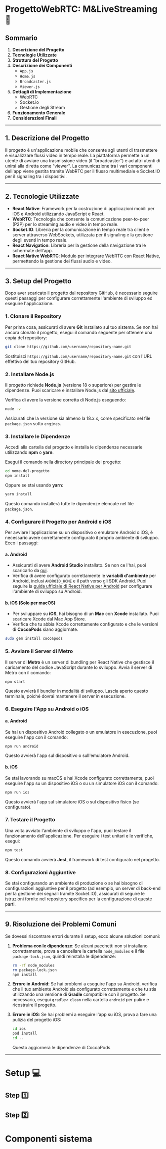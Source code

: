 # ProgettoWebRTC: M&LiveStreaming 📲
## Sommario
 
1. **Descrizione del Progetto**
2. **Tecnologie Utilizzate**
3. **Struttura del Progetto**
4. **Descrizione dei Componenti**
    - `App.js`
    - `Home.js`
    - `Broadcaster.js`
    - `Viewer.js`
5. **Dettagli di Implementazione**
    - WebRTC
    - Socket.io
    - Gestione degli Stream
6. **Funzionamento Generale**
7. **Considerazioni Finali**

---
 
## 1. Descrizione del Progetto
 
Il progetto è un'applicazione mobile che consente agli utenti di trasmettere e visualizzare flussi video in tempo reale. La piattaforma permette a un utente di avviare una trasmissione video (il "broadcaster") e ad altri utenti di unirsi alla diretta come "viewer". La comunicazione tra i vari componenti dell'app viene gestita tramite WebRTC per il flusso multimediale e Socket.IO per il signaling tra i dispositivi.
 
---

## 2. Tecnologie Utilizzate
 
- **React Native**: Framework per la costruzione di applicazioni mobili per iOS e Android utilizzando JavaScript e React.
- **WebRTC**: Tecnologia che consente la comunicazione peer-to-peer (P2P) per lo streaming audio e video in tempo reale.
- **Socket.IO**: Libreria per la comunicazione in tempo reale tra client e server attraverso WebSockets, utilizzata per il signaling e la gestione degli eventi in tempo reale.
- **React Navigation**: Libreria per la gestione della navigazione tra le schermate dell'app.
- **React Native WebRTC**: Modulo per integrare WebRTC con React Native, permettendo la gestione dei flussi audio e video.
 
---

## 3. Setup del Progetto
 
Dopo aver scaricato il progetto dal repository GitHub, è necessario seguire questi passaggi per configurare correttamente l'ambiente di sviluppo ed eseguire l'applicazione.
 
### 1. **Clonare il Repository**
 
Per prima cosa, assicurati di avere **Git** installato sul tuo sistema. Se non hai ancora clonato il progetto, esegui il comando seguente per ottenere una copia del repository:
 
```bash
git clone https://github.com/username/repository-name.git
```
 
Sostituisci `https://github.com/username/repository-name.git` con l'URL effettivo del tuo repository GitHub.
 
### 2. **Installare Node.js**
 
Il progetto richiede **Node.js** (versione 18 o superiore) per gestire le dipendenze. Puoi scaricare e installare Node.js dal [sito ufficiale](https://nodejs.org/).
 
Verifica di avere la versione corretta di Node.js eseguendo:
 
```bash
node -v
```
 
Assicurati che la versione sia almeno la 18.x.x, come specificato nel file `package.json` sotto `engines`.
 
### 3. **Installare le Dipendenze**
 
Accedi alla cartella del progetto e installa le dipendenze necessarie utilizzando **npm** o **yarn**.
 
Esegui il comando nella directory principale del progetto:
 
```bash
cd nome-del-progetto
npm install
```
 
Oppure se stai usando **yarn**:
 
```bash
yarn install
```
 
Questo comando installerà tutte le dipendenze elencate nel file `package.json`.
 
### 4. **Configurare il Progetto per Android e iOS**
 
Per avviare l'applicazione su un dispositivo o emulatore Android o iOS, è necessario avere correttamente configurato il proprio ambiente di sviluppo. Ecco i passaggi:
 
#### a. **Android**
 
- Assicurati di avere **Android Studio** installato. Se non ce l'hai, puoi scaricarlo da [qui](https://developer.android.com/studio).
- Verifica di avere configurato correttamente le **variabili d'ambiente** per Android, inclusi `ANDROID_HOME` e il path verso gli SDK Android. Puoi seguire la [guida ufficiale di React Native per Android](https://reactnative.dev/docs/environment-setup) per configurare l'ambiente di sviluppo su Android.
 
#### b. **iOS (Solo per macOS)**
 
- Per sviluppare su **iOS**, hai bisogno di un **Mac** con **Xcode** installato. Puoi scaricare Xcode dal Mac App Store.
- Verifica che tu abbia Xcode correttamente configurato e che le versioni di **CocoaPods** siano aggiornate.
 
```bash
sudo gem install cocoapods
```
 
### 5. **Avviare il Server di Metro**
 
Il server di **Metro** è un server di bundling per React Native che gestisce il caricamento del codice JavaScript durante lo sviluppo. Avvia il server di Metro con il comando:
 
```bash
npm start
```
 
Questo avvierà il bundler in modalità di sviluppo. Lascia aperto questo terminale, poiché dovrai mantenere il server in esecuzione.
 
### 6. **Eseguire l'App su Android o iOS**
 
#### a. **Android**
 
Se hai un dispositivo Android collegato o un emulatore in esecuzione, puoi eseguire l'app con il comando:
 
```bash
npm run android
```
 
Questo avvierà l'app sul dispositivo o sull'emulatore Android.
 
#### b. **iOS**
 
Se stai lavorando su macOS e hai Xcode configurato correttamente, puoi eseguire l'app su un dispositivo iOS o su un simulatore iOS con il comando:
 
```bash
npm run ios
```
 
Questo avvierà l'app sul simulatore iOS o sul dispositivo fisico (se configurato).
 
### 7. **Testare il Progetto**
 
Una volta avviato l'ambiente di sviluppo e l'app, puoi testare il funzionamento dell'applicazione. Per eseguire i test unitari e le verifiche, esegui:
 
```bash
npm test
```
 
Questo comando avvierà **Jest**, il framework di test configurato nel progetto.
 
### 8. **Configurazioni Aggiuntive**
 
Se stai configurando un ambiente di produzione o se hai bisogno di configurazioni aggiuntive per il progetto (ad esempio, un server di back-end per la gestione dei segnali tramite Socket.IO), assicurati di seguire le istruzioni fornite nel repository specifico per la configurazione di queste parti.
 
---
 
## 9. Risoluzione dei Problemi Comuni
 
Se dovessi riscontrare errori durante il setup, ecco alcune soluzioni comuni:
 
1. **Problema con le dipendenze**:
   Se alcuni pacchetti non si installano correttamente, prova a cancellare la cartella `node_modules` e il file `package-lock.json`, quindi reinstalla le dipendenze:
 
   ```bash
   rm -rf node_modules
   rm package-lock.json
   npm install
   ```
 
2. **Errore in Android**:
   Se hai problemi a eseguire l'app su Android, verifica che il tuo ambiente Android sia configurato correttamente e che tu stia utilizzando una versione di **Gradle** compatibile con il progetto. Se necessario, esegui `gradlew clean` nella cartella `android` per pulire e ricostruire il progetto.
 
3. **Errore in iOS**:
   Se hai problemi a eseguire l'app su iOS, prova a fare una pulizia del progetto iOS:
 
   ```bash
   cd ios
   pod install
   cd ..
   ```
 
   Questo aggiornerà le dipendenze di CocoaPods.
 
---

# Setup 💻

## Step 1️⃣

## Step 2️⃣


# Componenti sistema


